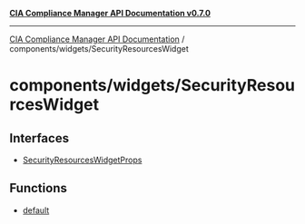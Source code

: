 [**CIA Compliance Manager API Documentation v0.7.0**](../../../README.md)

***

[CIA Compliance Manager API Documentation](../../../modules.md) / components/widgets/SecurityResourcesWidget

# components/widgets/SecurityResourcesWidget

## Interfaces

- [SecurityResourcesWidgetProps](interfaces/SecurityResourcesWidgetProps.md)

## Functions

- [default](functions/default.md)
